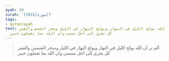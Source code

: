 ```yaml
---
ayah: 29
surah: '[[031|سورة]]'
tags:
- quran/ayah
text: ألم تر أن الله يولج الليل في النهار ويولج النهار في الليل وسخر الشمس والقمر
  كل يجري إلى أجل مسمى وأن الله بما تعملون خبير
---
```

> ألم تر أن الله يولج الليل في النهار ويولج النهار في الليل وسخر الشمس والقمر كل يجري إلى أجل مسمى وأن الله بما تعملون خبير
